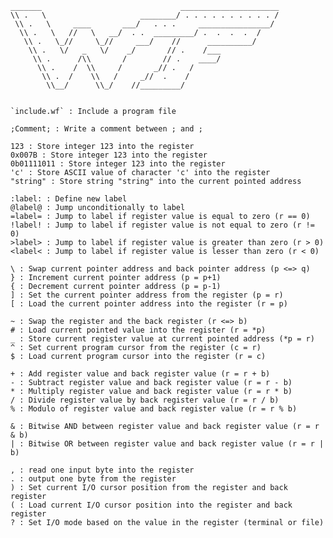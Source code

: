     _______                               ______________________
    \\ .   \                     ________/ . . . . . . . . . . /
     \\ .   \     ____       ___/   . . .     ________________/
      \\ .   \   //   \   __/  . .  _________/ .  .  .  .  /
       \\ .   \_//     \_//     ___/    //      __________/
        \\ .   \/   _   \/    _/       // .    /___
         \\ .      /\\       /        // .    ____/
          \\ .    /  \\     /       _// .   /
           \\ .  /    \\   /     _//  .    /
            \\__/      \\_/    //_________/


	`include.wf` : Include a program file

	;Comment; : Write a comment between ; and ;

	123 : Store integer 123 into the register
	0x007B : Store integer 123 into the register
	0b01111011 : Store integer 123 into the register
	'c' : Store ASCII value of character 'c' into the register
	"string" : Store string "string" into the current pointed address

	:label: : Define new label
	@label@ : Jump unconditionally to label
	=label= : Jump to label if register value is equal to zero (r == 0)
	!label! : Jump to label if register value is not equal to zero (r != 0)
	>label> : Jump to label if register value is greater than zero (r > 0)
	<label< : Jump to label if register value is lesser than zero (r < 0)

	\ : Swap current pointer address and back pointer address (p <=> q)
	} : Increment current pointer address (p = p+1)
	{ : Decrement current pointer address (p = p-1)
	] : Set the current pointer address from the register (p = r)
	[ : Load the current pointer address into the register (r = p)

	~ : Swap the register and the back register (r <=> b)
	# : Load current pointed value into the register (r = *p)
	_ : Store current register value at current pointed address (*p = r)
	^ : Set current program cursor from the register (c = r)
	$ : Load current program cursor into the register (r = c)

	+ : Add register value and back register value (r = r + b)
	- : Subtract register value and back register value (r = r - b)
	* : Multiply register value and back register value (r = r * b)
	/ : Divide register value by back register value (r = r / b)
	% : Modulo of register value and back register value (r = r % b)

	& : Bitwise AND between register value and back register value (r = r & b)
	| : Bitwise OR between register value and back register value (r = r | b)

	, : read one input byte into the register
	. : output one byte from the register
	) : Set current I/O cursor position from the register and back register
	( : Load current I/O cursor position into the register and back register
	? : Set I/O mode based on the value in the register (terminal or file)
